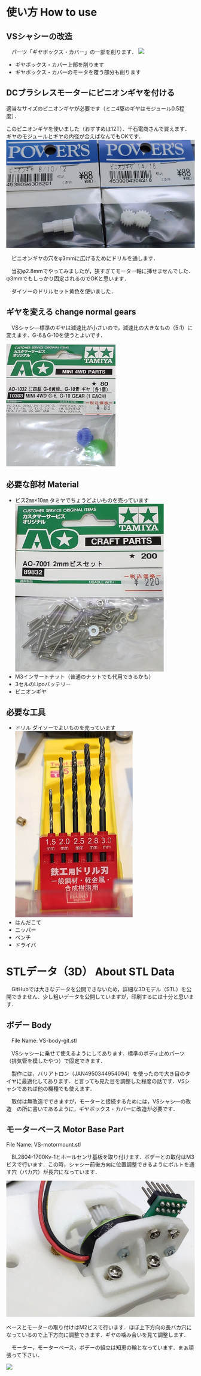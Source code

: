 # 使い方 How to use
## VSシャシーの改造
　パーツ「ギヤボックス・カバー」の一部を削ります．
 ![](image/cut_gearbox.jpg)
* ギヤボックス・カバー上部を削ります
* ギヤボックス・カバーのモータを覆う部分も削ります

## DCブラシレスモーターにピニオンギヤを付ける
適当なサイズのピニオンギヤが必要です（ミニ4駆のギヤはモジュール0.5程度）．
 
このピニオンギヤを使いました（おすすめは12T）．千石電商さんで買えます．ギヤのモジュールとギヤの内径が合えばなんでもOKです．
![](image/pinion_gear.jpg)
 
　ピニオンギヤの穴をφ3mmに広げるためにドリルを通します．
 
　当初φ2.8mmでやってみましたが，狭すぎてモーター軸に挿せませんでした．φ3mmでもしっかり固定されるのでOKと思います．
 
　ダイソーのドリルセット黄色を使いました．
 
## ギヤを変える change normal gears
　VSシャシ―標準のギヤは減速比が小さいので，減速比の大きなもの（5:1）に変えます．G-6＆G-10を使うとよいです．
 
 ![](image/gear.jpg)

## 必要な部材 Material
* ビス2㎜×10㎜ 
タミヤでちょうどよいものを売っています
![](image/parts_1.jpg)
* M3インサートナット（普通のナットでも代用できるかも）
* 3セルのLipoバッテリー
* ピニオンギヤ

## 必要な工具
* ドリル
ダイソーでよいものを売っています![](image/drills.jpg)
* はんだこて
* ニッパー
* ペンチ
* ドライバ

# STLデータ（3D） About STL Data
　GitHubでは大きなデータを公開できないため，詳細な3Dモデル（STL）を公開できません．少し粗いデータを公開していますが，印刷するには十分と思います．
 
## ボデー Body
　File Name: VS-body-git.stl
  
　VSシャシーに乗せて使えるようにしてあります．標準のボディ止めパーツ（排気管を模したやつ）で固定できます．
  
　製作には，バリアトロン（JAN4950344954094）を使ったので大き目のタイヤに最適化してあります．と言っても見た目を調整した程度の話です．VSシャシであれば他の機種でも使えます．
 
　取付は無改造でできますが，モーターと接続するためには，VSシャシ―の改造　の所に書いてあるように，ギヤボックス・カバーに改造が必要です．
 
## モーターベース Motor Base Part
 File Name: VS-motormount.stl
 
　BL2804-1700Kv-1とホールセンサ基板を取り付けます．ボデーとの取付はM3ビスで行います．この時，シャシー前後方向に位置調整できるようにボルトを通す穴（バカ穴）が長穴になっています．
 
![](image/2.jpg)
 
 
ベースとモーターの取り付けはM2ビスで行います．ほぼ上下方向の長バカ穴になっているので上下方向に調整できます．ギヤの噛み合いを見て調整します．
 
　モーター，モーターベース，ボデーの組立は知恵の輪となっています．まぁ頑張って下さい．
  
  
  
 ![](image/1.jpg)
  
